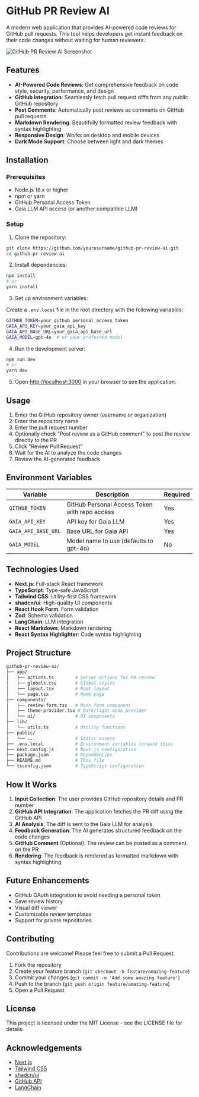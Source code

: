 # GitHub PR Review AI

A modern web application that provides AI-powered code reviews for GitHub pull requests. This tool helps developers get instant feedback on their code changes without waiting for human reviewers.

![GitHub PR Review AI Screenshot](https://placeholder.svg?height=400&width=800)

## Features

- **AI-Powered Code Reviews**: Get comprehensive feedback on code style, security, performance, and design
- **GitHub Integration**: Seamlessly fetch pull request diffs from any public GitHub repository
- **Post Comments**: Automatically post reviews as comments on GitHub pull requests
- **Markdown Rendering**: Beautifully formatted review feedback with syntax highlighting
- **Responsive Design**: Works on desktop and mobile devices
- **Dark Mode Support**: Choose between light and dark themes

## Installation

### Prerequisites

- Node.js 18.x or higher
- npm or yarn
- GitHub Personal Access Token
- Gaia LLM API access (or another compatible LLM)

### Setup

1. Clone the repository:

```bash
git clone https://github.com/yourusername/github-pr-review-ai.git
cd github-pr-review-ai
```

2. Install dependencies:

```bash
npm install
# or
yarn install
```

3. Set up environment variables:

Create a `.env.local` file in the root directory with the following variables:

```bash
GITHUB_TOKEN=your_github_personal_access_token
GAIA_API_KEY=your_gaia_api_key
GAIA_API_BASE_URL=your_gaia_api_base_url
GAIA_MODEL=gpt-4o  # or your preferred model
```

4. Run the development server:

```bash
npm run dev
# or
yarn dev
```

5. Open [http://localhost:3000](http://localhost:3000) in your browser to see the application.

## Usage

1. Enter the GitHub repository owner (username or organization)
2. Enter the repository name
3. Enter the pull request number
4. Optionally check "Post review as a GitHub comment" to post the review directly to the PR
5. Click "Review Pull Request"
6. Wait for the AI to analyze the code changes
7. Review the AI-generated feedback

## Environment Variables

| Variable | Description | Required |
|----------|-------------|----------|
| `GITHUB_TOKEN` | GitHub Personal Access Token with repo access | Yes |
| `GAIA_API_KEY` | API key for Gaia LLM | Yes |
| `GAIA_API_BASE_URL` | Base URL for Gaia API | Yes |
| `GAIA_MODEL` | Model name to use (defaults to gpt-4o) | No |

## Technologies Used

- **Next.js**: Full-stack React framework
- **TypeScript**: Type-safe JavaScript
- **Tailwind CSS**: Utility-first CSS framework
- **shadcn/ui**: High-quality UI components
- **React Hook Form**: Form validation
- **Zod**: Schema validation
- **LangChain**: LLM integration
- **React Markdown**: Markdown rendering
- **React Syntax Highlighter**: Code syntax highlighting

## Project Structure

```bash
github-pr-review-ai/
├── app/
│   ├── actions.ts        # Server actions for PR review
│   ├── globals.css       # Global styles
│   ├── layout.tsx        # Root layout
│   └── page.tsx          # Home page
├── components/
│   ├── review-form.tsx   # Main form component
│   ├── theme-provider.tsx # Dark/light mode provider
│   └── ui/               # UI components
├── lib/
│   └── utils.ts          # Utility functions
├── public/
│   └── ...               # Static assets
├── .env.local            # Environment variables (create this)
├── next.config.js        # Next.js configuration
├── package.json          # Dependencies
├── README.md             # This file
└── tsconfig.json         # TypeScript configuration
```

## How It Works

1. **Input Collection**: The user provides GitHub repository details and PR number
2. **GitHub API Integration**: The application fetches the PR diff using the GitHub API
3. **AI Analysis**: The diff is sent to the Gaia LLM for analysis
4. **Feedback Generation**: The AI generates structured feedback on the code changes
5. **GitHub Comment** (Optional): The review can be posted as a comment on the PR
6. **Rendering**: The feedback is rendered as formatted markdown with syntax highlighting

## Future Enhancements

- GitHub OAuth integration to avoid needing a personal token
- Save review history
- Visual diff viewer
- Customizable review templates
- Support for private repositories

## Contributing

Contributions are welcome! Please feel free to submit a Pull Request.

1. Fork the repository
2. Create your feature branch (`git checkout -b feature/amazing-feature`)
3. Commit your changes (`git commit -m 'Add some amazing feature'`)
4. Push to the branch (`git push origin feature/amazing-feature`)
5. Open a Pull Request

## License

This project is licensed under the MIT License - see the LICENSE file for details.

## Acknowledgements

- [Next.js](https://nextjs.org/)
- [Tailwind CSS](https://tailwindcss.com/)
- [shadcn/ui](https://ui.shadcn.com/)
- [GitHub API](https://docs.github.com/en/rest)
- [LangChain](https://js.langchain.com/)
